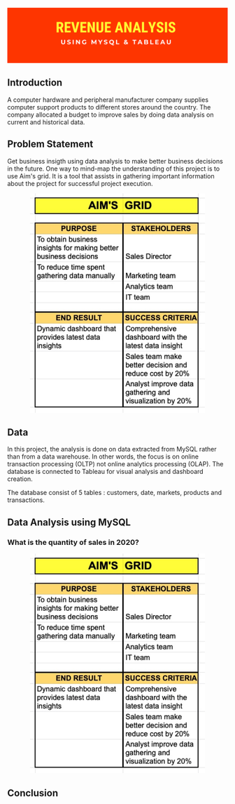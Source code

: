 ![Banner](https://github.com/Hafizah/Revenue-Analysis-using-MySQL-and-Tableau/blob/main/Pictures/Revenue_Banner.png)

## Introduction

A computer hardware and peripheral manufacturer company supplies computer support products to different stores around the country. The company allocated a budget to improve sales by doing data analysis on current and historical data. 

## Problem Statement

Get business insigth using data analysis to make better business decisions in the future. One way to mind-map the understanding of this project is to  use Aim's grid. It is a tool that assists in gathering important information about the project for successful project execution.

<p align="center">
  <img width="400" height="500" src="https://github.com/Hafizah/Revenue-Analysis-using-MySQL-and-Tableau/blob/main/Aim's%20Grid.jpg">
</p>

## Data 

In this project, the analysis is done on data extracted from MySQL rather than from a data warehouse. In other words, the focus is on online transaction processing (OLTP) not online analytics processing (OLAP). The database is connected to Tableau for visual analysis and dashboard creation.

The database consist of 5 tables : customers, date, markets, products and transactions.

## Data Analysis using MySQL


### What is the quantity of sales in 2020?

<p align="center">
  <img width="400" height="500" src="https://github.com/Hafizah/Revenue-Analysis-using-MySQL-and-Tableau/blob/main/Aim's%20Grid.jpg">
</p>


## Conclusion



